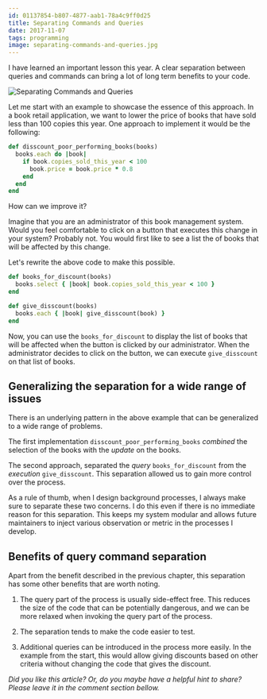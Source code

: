 ```yaml
---
id: 01137854-b807-4877-aab1-78a4c9ff0d25
title: Separating Commands and Queries
date: 2017-11-07
tags: programming
image: separating-commands-and-queries.jpg
---
```


I have learned an important lesson this year. A clear separation between queries
and commands can bring a lot of long term benefits to your code.

![Separating Commands and Queries](images/separating-commands-and-queries.jpg)

Let me start with an example to showcase the essence of this approach. In a book
retail application, we want to lower the price of books that have sold less than
100 copies this year. One approach to implement it would be the following:

``` ruby
def disscount_poor_performing_books(books)
  books.each do |book|
    if book.copies_sold_this_year < 100
      book.price = book.price * 0.8
    end
  end
end
```

How can we improve it?

Imagine that you are an administrator of this book management system. Would you
feel comfortable to click on a button that executes this change in your system?
Probably not. You would first like to see a list the of books that will be
affected by this change.

Let's rewrite the above code to make this possible.

``` ruby
def books_for_discount(books)
  books.select { |book| book.copies_sold_this_year < 100 }
end

def give_disscount(books)
  books.each { |book| give_disscount(book) }
end
```

Now, you can use the `books_for_discount` to display the list of books that will
be affected when the button is clicked by our administrator. When the
administrator decides to click on the button, we can execute `give_disscount` on
that list of books.

## Generalizing the separation for a wide range of issues

There is an underlying pattern in the above example that can be generalized to a
wide range of problems.

The first implementation `disscount_poor_performing_books` _combined_ the
selection of the books with the _update_ on the books.

The second approach, separated the _query_ `books_for_discount` from the
_execution_ `give_disscount`. This separation allowed us to gain more control
over the process.

As a rule of thumb, when I design background processes, I always make sure to
separate these two concerns. I do this even if there is no immediate reason for
this separation. This keeps my system modular and allows future maintainers to
inject various observation or metric in the processes I develop.

## Benefits of query command separation

Apart from the benefit described in the previous chapter, this separation has
some other benefits that are worth noting.

1. The query part of the process is usually side-effect free. This reduces the
size of the code that can be potentially dangerous, and we can be more relaxed
when invoking the query part of the process.

2. The separation tends to make the code easier to test.

3. Additional queries can be introduced in the process more easily. In the
example from the start, this would allow giving discounts based on other
criteria without changing the code that gives the discount.

_Did you like this article? Or, do you maybe have a helpful hint to share?
Please leave it in the comment section bellow._
